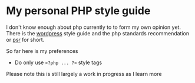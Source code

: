 # My personal PHP style guide

I don't know enough about php currently to to form my own opinion yet. There is the [wordpress] style guide and the php standards recommendation or [psr] for short.

So far here is my preferences

- Do only use `<?php ... ?>` style tags

[psr]: https://www.php-fig.org/psr/
[wordpress]: https://developer.wordpress.org/coding-standards/wordpress-coding-standards/php/

Please note this is still largely a work in progress as I learn more
